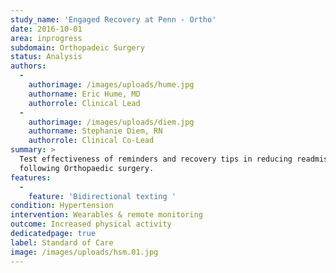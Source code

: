 ```yaml
---
study_name: 'Engaged Recovery at Penn - Ortho'
date: 2016-10-01
area: inprogress
subdomain: Orthopadeic Surgery
status: Analysis
authors:
  - 
    authorimage: /images/uploads/hume.jpg
    authorname: Eric Hume, MD
    authorrole: Clinical Lead
  - 
    authorimage: /images/uploads/diem.jpg
    authorname: Stephanie Diem, RN
    authorrole: Clinical Co-Lead
summary: >
  Test effectiveness of reminders and recovery tips in reducing readmissions
  following Orthopaedic surgery.
features:
  - 
    feature: 'Bidirectional texting '
condition: Hypertension
intervention: Wearables & remote monitoring
outcome: Increased physical activity
dedicatedpage: true
label: Standard of Care 
image: /images/uploads/hsm.01.jpg
---
```

